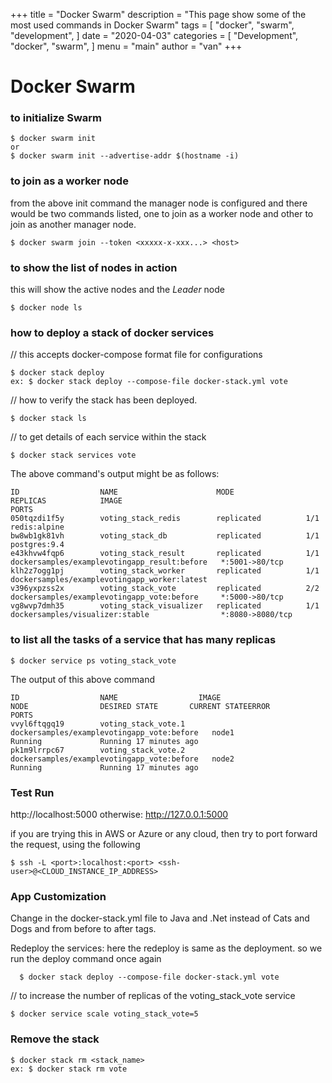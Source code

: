 +++
title = "Docker Swarm"
description = "This page show some of the most used commands in Docker Swarm"
tags = [
    "docker",
    "swarm",
    "development",
]
date = "2020-04-03"
categories = [
    "Development",
    "docker",
    "swarm",
]
menu = "main"
author = "van"
+++

# Docker Swarm

### to initialize Swarm
```
$ docker swarm init
or 
$ docker swarm init --advertise-addr $(hostname -i)
```

### to join as a worker node
from the above init command the manager node is configured and there would be two commands listed, one to join as a worker node and other to join as another manager node.

```
$ docker swarm join --token <xxxxx-x-xxx...> <host>
```

### to show the list of nodes in action 
this will show the active nodes and the *Leader* node
```
$ docker node ls
```

### how to deploy a stack of docker services
// this accepts docker-compose format file for configurations
```
$ docker stack deploy
ex: $ docker stack deploy --compose-file docker-stack.yml vote
```
// how to verify the stack has been deployed.
```
$ docker stack ls
```

// to get details of each service within the stack
```
$ docker stack services vote
```
The above command's output might be as follows:

```
ID                  NAME                      MODE                REPLICAS            IMAGE                                          PORTS
050tqzdi1f5y        voting_stack_redis        replicated          1/1                 redis:alpine
bw8wb1gk81vh        voting_stack_db           replicated          1/1                 postgres:9.4
e43khvw4fqp6        voting_stack_result       replicated          1/1                 dockersamples/examplevotingapp_result:before   *:5001->80/tcp
klh2z7ogg1pj        voting_stack_worker       replicated          1/1                 dockersamples/examplevotingapp_worker:latest
v396yxpzss2x        voting_stack_vote         replicated          2/2                 dockersamples/examplevotingapp_vote:before     *:5000->80/tcp
vg8wvp7dmh35        voting_stack_visualizer   replicated          1/1                 dockersamples/visualizer:stable                *:8080->8080/tcp
```

### to list all the tasks of a service that has many replicas
```
$ docker service ps voting_stack_vote
```
The output of this above command
```
ID                  NAME                  IMAGE                                        NODE                DESIRED STATE       CURRENT STATEERROR               PORTS
vvyl6ftqgq19        voting_stack_vote.1   dockersamples/examplevotingapp_vote:before   node1               Running             Running 17 minutes ago
pk1m9lrrpc67        voting_stack_vote.2   dockersamples/examplevotingapp_vote:before   node2               Running             Running 17 minutes ago
```

### Test Run
http://localhost:5000
otherwise: http://127.0.0.1:5000

if you are trying this in AWS or Azure or any cloud, then try to port forward the request, using the following
```
$ ssh -L <port>:localhost:<port> <ssh-user>@<CLOUD_INSTANCE_IP_ADDRESS>
```

### App Customization
Change in the docker-stack.yml file to Java and .Net instead of Cats and Dogs and from before to after tags.

Redeploy the services:
  here the redeploy is same as the deployment. so we run the deploy command once again
```
  $ docker stack deploy --compose-file docker-stack.yml vote
```

// to increase the number of replicas of the voting_stack_vote service
```
$ docker service scale voting_stack_vote=5
```

### Remove the stack
```
$ docker stack rm <stack_name>
ex: $ docker stack rm vote
```

